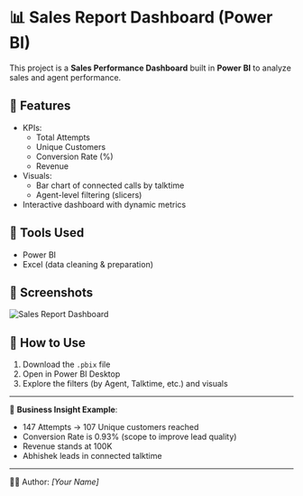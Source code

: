 
# 📊 Sales Report Dashboard (Power BI)

This project is a **Sales Performance Dashboard** built in **Power BI** to analyze sales and agent performance.  

## 🔹 Features
- KPIs: 
  - Total Attempts
  - Unique Customers
  - Conversion Rate (%)
  - Revenue
- Visuals:
  - Bar chart of connected calls by talktime
  - Agent-level filtering (slicers)
- Interactive dashboard with dynamic metrics

## 🔹 Tools Used
- Power BI
- Excel (data cleaning & preparation)

## 🔹 Screenshots
![Sales Report Dashboard](dashboard.png)

## 🔹 How to Use
1. Download the `.pbix` file
2. Open in Power BI Desktop
3. Explore the filters (by Agent, Talktime, etc.) and visuals

---

📌 **Business Insight Example**:
- 147 Attempts → 107 Unique customers reached
- Conversion Rate is 0.93% (scope to improve lead quality)
- Revenue stands at 100K
- Abhishek leads in connected talktime

---

👨‍💻 Author: *[Your Name]*  

